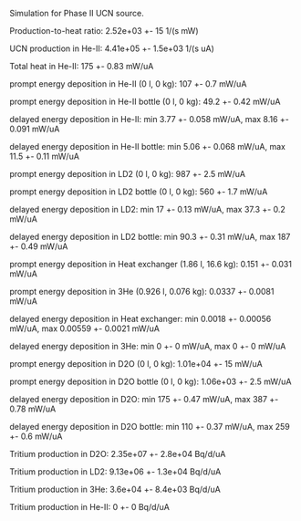 Simulation for Phase II UCN source.

Production-to-heat ratio:
2.52e+03 +- 15 1/(s mW)

UCN production in He-II:
4.41e+05 +- 1.5e+03 1/(s uA)

Total heat in He-II:
175 +- 0.83 mW/uA

prompt energy deposition in He-II (0 l, 0 kg):
107 +- 0.7 mW/uA

prompt energy deposition in He-II bottle (0 l, 0 kg):
49.2 +- 0.42 mW/uA

delayed energy deposition in He-II:
min 3.77 +- 0.058 mW/uA, max 8.16 +- 0.091 mW/uA

delayed energy deposition in He-II bottle:
min 5.06 +- 0.068 mW/uA, max 11.5 +- 0.11 mW/uA

prompt energy deposition in LD2 (0 l, 0 kg):
987 +- 2.5 mW/uA

prompt energy deposition in LD2 bottle (0 l, 0 kg):
560 +- 1.7 mW/uA

delayed energy deposition in LD2:
min 17 +- 0.13 mW/uA, max 37.3 +- 0.2 mW/uA

delayed energy deposition in LD2 bottle:
min 90.3 +- 0.31 mW/uA, max 187 +- 0.49 mW/uA

prompt energy deposition in Heat exchanger (1.86 l, 16.6 kg):
0.151 +- 0.031 mW/uA

prompt energy deposition in 3He (0.926 l, 0.076 kg):
0.0337 +- 0.0081 mW/uA

delayed energy deposition in Heat exchanger:
min 0.0018 +- 0.00056 mW/uA, max 0.00559 +- 0.0021 mW/uA

delayed energy deposition in 3He:
min 0 +- 0 mW/uA, max 0 +- 0 mW/uA

prompt energy deposition in D2O (0 l, 0 kg):
1.01e+04 +- 15 mW/uA

prompt energy deposition in D2O bottle (0 l, 0 kg):
1.06e+03 +- 2.5 mW/uA

delayed energy deposition in D2O:
min 175 +- 0.47 mW/uA, max 387 +- 0.78 mW/uA

delayed energy deposition in D2O bottle:
min 110 +- 0.37 mW/uA, max 259 +- 0.6 mW/uA

Tritium production in D2O:
2.35e+07 +- 2.8e+04 Bq/d/uA

Tritium production in LD2:
9.13e+06 +- 1.3e+04 Bq/d/uA

Tritium production in 3He:
3.6e+04 +- 8.4e+03 Bq/d/uA

Tritium production in He-II:
0 +- 0 Bq/d/uA

